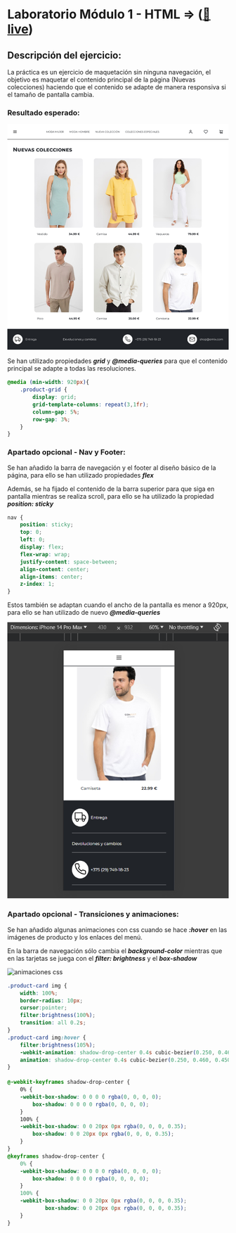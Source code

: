 # Laboratorio Módulo 1 - HTML => ([🚀live](https://lemoncodelab01.netlify.app/))
## Descripción del ejercicio:

La práctica es un ejercicio de maquetación sin ninguna navegación, el objetivo es maquetar el contenido principal de la página (Nuevas colecciones) haciendo que el contenido se adapte de manera responsiva si el tamaño de pantalla cambia.

### Resultado esperado:
![resultado esperado](src/content/readme_img/main_readme.png)

Se han utilizado propiedades ***grid*** y ***@media-queries*** para que el contenido principal se adapte a todas las resoluciones.

```CSS
@media (min-width: 920px){
    .product-grid {
        display: grid;
        grid-template-columns: repeat(3,1fr);
        column-gap: 5%;
        row-gap: 3%;
    }
}
```

### Apartado opcional - Nav y Footer:

Se han añadido la barra de navegación y el footer al diseño básico de la página, para ello se han utilizado propiedades ***flex***

Además, se ha fijado el contenido de la barra superior para que siga en pantalla mientras se realiza scroll, para ello se ha utilizado la propiedad ***position: sticky***

```CSS
nav {
    position: sticky;
    top: 0;
    left: 0;
    display: flex;
    flex-wrap: wrap;
    justify-content: space-between;
    align-content: center;
    align-items: center;
    z-index: 1;
}
```

Estos también se adaptan cuando el ancho de la pantalla es menor a 920px, para ello se han utilizado de nuevo ***@media-queries*** 

![resultado estilo mobile](src/content/readme_img/mobile_readme.png)

### Apartado opcional - Transiciones y animaciones:

Se han añadido algunas animaciones con css cuando se hace ***:hover*** en las imágenes de producto y los enlaces del menú.

En la barra de navegación sólo cambia el ***background-color*** mientras que en las tarjetas se juega con el ***filter: brightness*** y el ***box-shadow***

![animaciones css](src/content/readme_img/animation_readme.gif)

```CSS
.product-card img {
    width: 100%;
    border-radius: 10px;
    cursor:pointer;
    filter:brightness(100%);
    transition: all 0.2s;
}
.product-card img:hover {
    filter:brightness(105%);
    -webkit-animation: shadow-drop-center 0.4s cubic-bezier(0.250, 0.460, 0.450, 0.940) both;
	animation: shadow-drop-center 0.4s cubic-bezier(0.250, 0.460, 0.450, 0.940) both;
}

@-webkit-keyframes shadow-drop-center {
    0% {
    -webkit-box-shadow: 0 0 0 0 rgba(0, 0, 0, 0);
        box-shadow: 0 0 0 0 rgba(0, 0, 0, 0);
    }
    100% {
    -webkit-box-shadow: 0 0 20px 0px rgba(0, 0, 0, 0.35);
        box-shadow: 0 0 20px 0px rgba(0, 0, 0, 0.35);
    }
}
@keyframes shadow-drop-center {
    0% {
    -webkit-box-shadow: 0 0 0 0 rgba(0, 0, 0, 0);
        box-shadow: 0 0 0 0 rgba(0, 0, 0, 0);
    }
    100% {
    -webkit-box-shadow: 0 0 20px 0px rgba(0, 0, 0, 0.35);
            box-shadow: 0 0 20px 0px rgba(0, 0, 0, 0.35);
    }
}
```